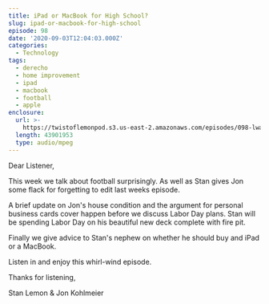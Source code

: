 ```yaml
---
title: iPad or MacBook for High School?
slug: ipad-or-macbook-for-high-school
episode: 98
date: '2020-09-03T12:04:03.000Z'
categories:
  - Technology
tags:
  - derecho
  - home improvement
  - ipad
  - macbook
  - football
  - apple
enclosure:
  url: >-
    https://twistoflemonpod.s3.us-east-2.amazonaws.com/episodes/098-lwatol-20200903.mp3
  length: 43901953
  type: audio/mpeg
---
```


Dear Listener,

This week we talk about football surprisingly. As well as Stan gives Jon some flack for forgetting to edit last weeks episode.

A brief update on Jon's house condition and the argument for personal business cards cover happen before we discuss Labor Day plans. Stan will be spending Labor Day on his beautiful new deck complete with fire pit.

Finally we give advice to Stan's nephew on whether he should buy and iPad or a MacBook.

Listen in and enjoy this whirl-wind episode.

Thanks for listening,

Stan Lemon & Jon Kohlmeier
